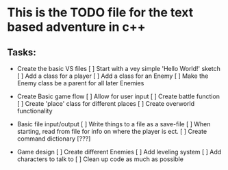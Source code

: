 # This is the TODO file for the text based adventure in c++

## Tasks:

* Create the basic VS files
  [ ] Start with a vey simple 'Hello World!' sketch
  [ ] Add a class for a player
  [ ] Add a class for an Enemy
    [ ] Make the Enemy class be a parent for all later Enemies

* Create Basic game flow
  [ ] Allow for user input
  [ ] Create battle function
  [ ] Create 'place' class for different places
  [ ] Create overworld functionality
  
* Basic file input/output
  [ ] Write things to a file as a save-file
  [ ] When starting, read from file for info on where the player is ect.
  [ ] Create command dictionary [???]
  
* Game design
  [ ] Create different Enemies
  [ ] Add leveling system
  [ ] Add characters to talk to
  [ ] Clean up code as much as possible
